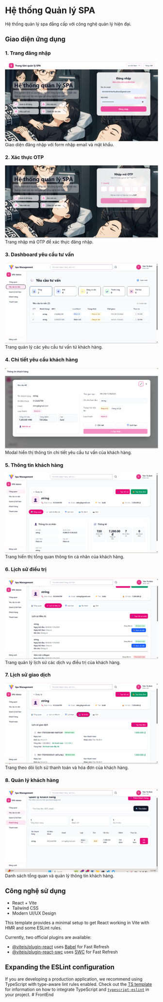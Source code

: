 # Hệ thống Quản lý SPA

Hệ thống quản lý spa đẳng cấp với công nghệ quản lý hiện đại.

## Giao diện ứng dụng

### 1. Trang đăng nhập
![Trang đăng nhập](1.png)
Giao diện đăng nhập với form nhập email và mật khẩu.

### 2. Xác thực OTP
![Xác thức OTP](2.png) 
Trang nhập mã OTP để xác thực đăng nhập.

### 3. Dashboard yêu cầu tư vấn
![Dashboard yêu cầu tư vấn](3.png)
Trang quản lý các yêu cầu tư vấn từ khách hàng.

### 4. Chi tiết yêu cầu khách hàng
![Chi tiết yêu cầu](4.png)
Modal hiển thị thông tin chi tiết yêu cầu tư vấn của khách hàng.

### 5. Thông tin khách hàng
![Thông tin khách hàng](5.png)
Trang hiển thị tổng quan thông tin cá nhân của khách hàng.

### 6. Lịch sử điều trị
![Lịch sử điều trị](6.png)
Trang quản lý lịch sử các dịch vụ điều trị của khách hàng.

### 7. Lịch sử giao dịch
![Lịch sử giao dịch](7.png)
Trang theo dõi lịch sử thanh toán và hóa đơn của khách hàng.

### 8. Quản lý khách hàng
![Quản lý khách hàng](8.png)
Danh sách tổng quan và quản lý thông tin khách hàng.

## Công nghệ sử dụng

- React + Vite
- Tailwind CSS
- Modern UI/UX Design

This template provides a minimal setup to get React working in Vite with HMR and some ESLint rules.

Currently, two official plugins are available:

- [@vitejs/plugin-react](https://github.com/vitejs/vite-plugin-react/blob/main/packages/plugin-react) uses [Babel](https://babeljs.io/) for Fast Refresh
- [@vitejs/plugin-react-swc](https://github.com/vitejs/vite-plugin-react/blob/main/packages/plugin-react-swc) uses [SWC](https://swc.rs/) for Fast Refresh

## Expanding the ESLint configuration

If you are developing a production application, we recommend using TypeScript with type-aware lint rules enabled. Check out the [TS template](https://github.com/vitejs/vite/tree/main/packages/create-vite/template-react-ts) for information on how to integrate TypeScript and [`typescript-eslint`](https://typescript-eslint.io) in your project.
#   F r o n t E n d 
 
 